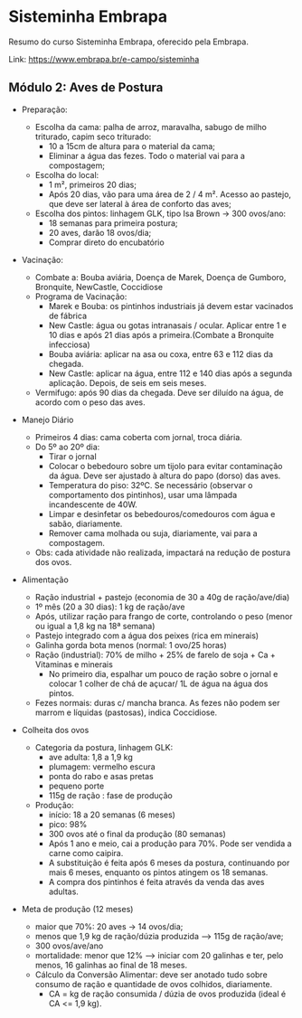 # Sisteminha Embrapa
Resumo do curso Sisteminha Embrapa, oferecido pela Embrapa.

Link: https://www.embrapa.br/e-campo/sisteminha

## Módulo 2: Aves de Postura
- Preparação:
  - Escolha da cama: palha de arroz, maravalha, sabugo de milho triturado, capim seco triturado:
    - 10 a 15cm de altura para o material da cama;
    - Eliminar a água das fezes. Todo o material vai para a compostagem;
  - Escolha do local:
    - 1 m², primeiros 20 dias;
    - Após 20 dias, vão para uma área de 2 / 4 m². Acesso ao pastejo, que deve ser lateral à área de conforto das aves;
  - Escolha dos pintos: linhagem GLK, tipo Isa Brown -> 300 ovos/ano:
    - 18 semanas para primeira postura;
    - 20 aves, darão 18 ovos/dia;
    - Comprar direto do encubatório

- Vacinação: 
  - Combate a: Bouba aviária, Doença de Marek, Doença de Gumboro, Bronquite, NewCastle, Coccidiose
  - Programa de Vacinação:
    - Marek e Bouba: os pintinhos industriais já devem estar vacinados de fábrica
    - New Castle: água ou gotas intranasais / ocular. Aplicar entre 1 e 10 dias e após 21 dias após a primeira.(Combate a Bronquite infecciosa)
    - Bouba aviária: aplicar na asa ou coxa, entre 63 e 112 dias da chegada.
    - New Castle: aplicar na água, entre 112 e 140 dias após a segunda aplicação. Depois, de seis em seis meses.
  - Vermifugo: após 90 dias da chegada. Deve ser diluído na água, de acordo com o peso das aves.
  
- Manejo Diário
  - Primeiros 4 dias: cama coberta com jornal, troca diária.
  - Do 5º ao 20º dia: 
    - Tirar o jornal
    - Colocar o bebedouro sobre um tijolo para evitar contaminação da água. Deve ser ajustado à altura do papo (dorso) das aves.
    - Temperatura do piso: 32ºC. Se necessário (observar o comportamento dos pintinhos), usar uma lâmpada incandescente de 40W.
    - Limpar e desinfetar os bebedouros/comedouros com água e sabão, diariamente.
    - Remover cama molhada ou suja, diariamente, vai para a compostagem.
  - Obs: cada atividade não realizada, impactará na redução de postura dos ovos.

- Alimentação
  - Ração industrial + pastejo (economia de 30 a 40g de ração/ave/dia)
  - 1º mês (20 a 30 dias): 1 kg de ração/ave   
  - Após, utilizar ração para frango de corte, controlando o peso (menor ou igual a 1,8 kg na 18ª semana)
  - Pastejo integrado com a água dos peixes (rica em minerais)
  - Galinha gorda bota menos (normal: 1 ovo/25 horas)
  - Ração (industrial): 70% de milho + 25% de farelo de soja + Ca + Vitaminas e minerais
    - No primeiro dia, espalhar um pouco de ração sobre o jornal e colocar 1 colher de chá de açucar/ 1L de água na água dos pintos.
  - Fezes normais: duras c/ mancha branca. As fezes não podem ser marrom e líquidas (pastosas), indica Coccidiose.

- Colheita dos ovos
  - Categoria da postura, linhagem GLK:
    - ave adulta: 1,8 a 1,9 kg
    - plumagem: vermelho escura
    - ponta do rabo e asas pretas
    - pequeno porte
    - 115g de ração : fase de produção
  - Produção:
    - início: 18 a 20 semanas (6 meses)
    - pico: 98%
    - 300 ovos até o final da produção (80 semanas)
    - Após 1 ano e meio, cai a produção para 70%. Pode ser vendida a carne como caipira.
    - A substituição é feita após 6 meses da postura, continuando por mais 6 meses, enquanto os pintos atingem os 18 semanas.
    - A compra dos pintinhos é feita através da venda das aves adultas.

- Meta de produção (12 meses)
  - maior que 70%: 20 aves -> 14 ovos/dia;
  - menos que 1,9 kg de ração/dúzia produzida --> 115g de ração/ave;
  - 300 ovos/ave/ano
  - mortalidade: menor que 12% --> iniciar com 20 galinhas e ter, pelo menos, 16 galinhas ao final de 18 meses.
  - Cálculo da Conversão Alimentar: deve ser anotado tudo sobre consumo de ração e quantidade de ovos colhidos, diariamente.
    - CA = kg de ração consumida / dúzia de ovos produzida (ideal é CA <= 1,9 kg).


